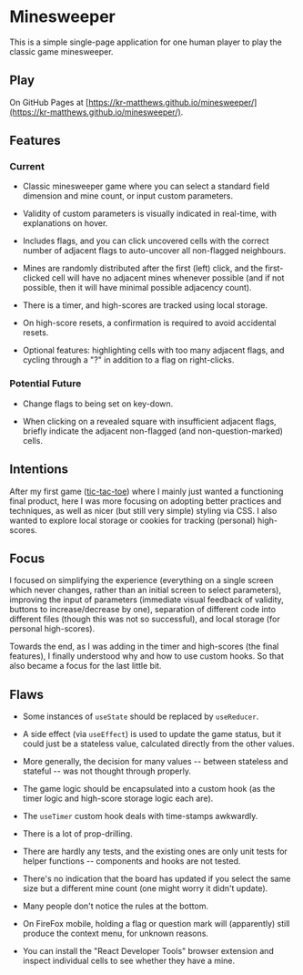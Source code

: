 # Minesweeper

This is a simple single-page application for one human player to play the classic game minesweeper.

## Play

On GitHub Pages at [https://kr-matthews.github.io/minesweeper/](https://kr-matthews.github.io/minesweeper/).

## Features

### Current

- Classic minesweeper game where you can select a standard field dimension and mine count, or input custom parameters.

- Validity of custom parameters is visually indicated in real-time, with explanations on hover.

- Includes flags, and you can click uncovered cells with the correct number of adjacent flags to auto-uncover all non-flagged neighbours.

- Mines are randomly distributed after the first (left) click, and the first-clicked cell will have no adjacent mines whenever possible (and if not possible, then it will have minimal possible adjacency count).

- There is a timer, and high-scores are tracked using local storage.

- On high-score resets, a confirmation is required to avoid accidental resets.

- Optional features: highlighting cells with too many adjacent flags, and cycling through a "?" in addition to a flag on right-clicks.

### Potential Future

- Change flags to being set on key-down.

- When clicking on a revealed square with insufficient adjacent flags, briefly indicate the adjacent non-flagged (and non-question-marked) cells.

## Intentions

After my first game ([tic-tac-toe](https://github.com/kr-matthews/tic-tac-toe)) where I mainly just wanted a functioning final product, here I was more focusing on adopting better practices and techniques, as well as nicer (but still very simple) styling via CSS. I also wanted to explore local storage or cookies for tracking (personal) high-scores.

## Focus

I focused on simplifying the experience (everything on a single screen which never changes, rather than an initial screen to select parameters), improving the input of parameters (immediate visual feedback of validity, buttons to increase/decrease by one), separation of different code into different files (though this was not so successful), and local storage (for personal high-scores).

Towards the end, as I was adding in the timer and high-scores (the final features), I finally understood why and how to use custom hooks. So that also became a focus for the last little bit.

## Flaws

- Some instances of `useState` should be replaced by `useReducer`.

- A side effect (via `useEffect`) is used to update the game status, but it could just be a stateless value, calculated directly from the other values.

- More generally, the decision for many values -- between stateless and stateful -- was not thought through properly.

- The game logic should be encapsulated into a custom hook (as the timer logic and high-score storage logic each are).

- The `useTimer` custom hook deals with time-stamps awkwardly.

- There is a lot of prop-drilling.

- There are hardly any tests, and the existing ones are only unit tests for helper functions -- components and hooks are not tested.

- There's no indication that the board has updated if you select the same size but a different mine count (one might worry it didn't update).

- Many people don't notice the rules at the bottom.

- On FireFox mobile, holding a flag or question mark will (apparently) still produce the context menu, for unknown reasons.

* You can install the "React Developer Tools" browser extension and inspect individual cells to see whether they have a mine.
